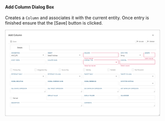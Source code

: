 #### Add Column Dialog Box  

Creates a `Column` and associates it with the current entity.  Once entry is finished ensure that the [Save] button is clicked.

<img 
    src="images/bimlflex-app-dialog-add-column.png" 
    class="border-image" 
    style="border: 1px solid #CCC;" 
    title="Add Column Dialog Box" 
/>
